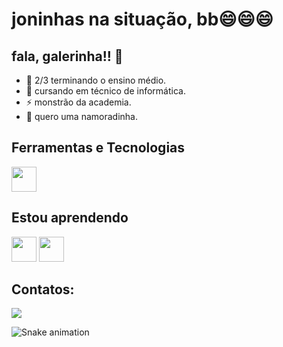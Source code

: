 # joninhas na situação, bb😄😄😄

## fala, galerinha!! 👋

- 🔭 2/3 terminando o ensino médio.
- 🤔 cursando em técnico de informática.
- ⚡ monstrão da academia.
- 👯 quero uma namoradinha.

## Ferramentas e Tecnologias

<img src="https://cdn.jsdelivr.net/gh/devicons/devicon/icons/git/git-original.svg" width="40" height="40"/>

## Estou aprendendo

<img src="https://cdn.jsdelivr.net/gh/devicons/devicon/icons/java/java-original.svg" width="40" height="40"/> <img src="https://cdn.jsdelivr.net/gh/devicons/devicon/icons/linux/linux-original.svg" width="40" height="40"/>

## Contatos:

<div>
<a href="https://instagram.com/jonass.nasc" target="_blank"><img src="https://img.shields.io/badge/-Instagram-%23E4405F?style=for-the-badge&logo=instagram&logoColor=white" target="_blank"></a>
</div>

![Snake animation](https://github.com/jonassnasc7/jonassnasc7/blob/output/github-contribution-grid-snake.svg)

